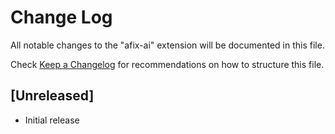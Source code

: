 # Change Log

All notable changes to the "afix-ai" extension will be documented in this file.

Check [Keep a Changelog](http://keepachangelog.com/) for recommendations on how to structure this file.

## [Unreleased]

- Initial release